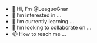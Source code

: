- 👋 Hi, I’m @LeagueGnar
- 👀 I’m interested in ...
- 🌱 I’m currently learning ...
- 💞️ I’m looking to collaborate on ...
- 📫 How to reach me ...

<!---
LeagueGnar/LeagueGnar is a ✨ special ✨ repository because its `README.md` (this file) appears on your GitHub profile.
You can click the Preview link to take a look at your changes.
--->
